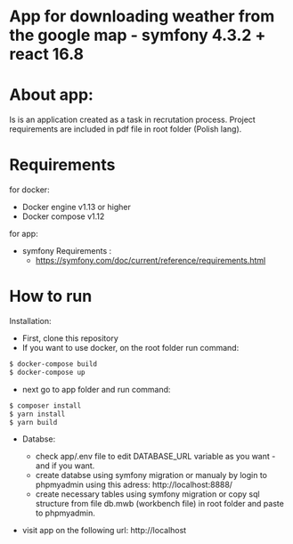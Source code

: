 App for downloading weather from the google map - symfony 4.3.2 + react 16.8
==================================

# About app:

   Is is an application  created as a task in recrutation process. 
   Project requirements are included in pdf file in root folder (Polish lang). 

# Requirements
  
  for docker: 
  - Docker engine v1.13 or higher
  - Docker compose v1.12
  
  for app:
  - symfony Requirements : 
     - https://symfony.com/doc/current/reference/requirements.html
  
# How to run

Installation:

  - First, clone this repository
  - If you want to use docker, on the root folder run command: 
  
```bash
$ docker-compose build
$ docker-compose up
```
  
  - next go to app folder and run command:
  
```bash
$ composer install
$ yarn install
$ yarn build
```  
   
  - Databse:
    - check app/.env file to edit DATABASE_URL variable as you want - and if you want. 
	- create databse using symfony migration or manualy by login to phpmyadmin using this adress: http://localhost:8888/
	- create necessary tables using symfony migration or copy sql structure from file db.mwb (workbench file) in root folder and paste to phpmyadmin. 
	
  - visit app on the following url: http://localhost
  

